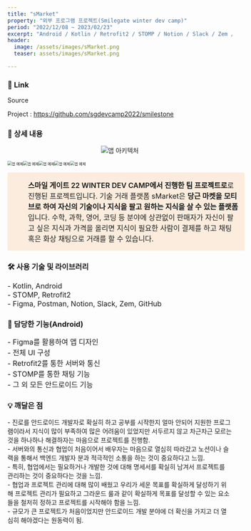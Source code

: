 ```yaml
---
title: "sMarket"
property: "외부 프로그램 프로젝트(Smilegate winter dev camp)"
period: "2022/12/08 ~ 2023/02/23"
excerpt: "Android / Kotlin / Retrofit2 / STOMP / Notion / Slack / Zem / GitHub / Postman"
header:
  image: /assets/images/sMarket.png
  teaser: assets/images/sMarket.png

---
```

### 🔗 Link

Source

Project : <a href = "https://github.com/sgdevcamp2022/smilestone">https://github.com/sgdevcamp2022/smilestone</a>



### 📖 상세 내용

<p align="center">

<img src="https://user-images.githubusercontent.com/90383376/221118705-042391fc-9e2e-40a5-95e2-da6ecbc0a568.png" alt="앱 아키텍처" style="zoom: 100%;" />

<img src="\images\SmileStone\image-20230703013241023.png" alt="앱 예제" style="zoom: 60%;" /><img src="\images\SmileStone\image-20230703013447036.png" alt="앱 예제" style="zoom: 60%;" /><img src="\images\SmileStone\image-20230703013348867.png" alt="앱 예제" style="zoom: 60%;" /><img src="\images\SmileStone\image-20230703013107407.png" alt="앱 예제" style="zoom: 60%;" /><img src="\images\SmileStone\image-20230703013539195.png" alt="앱 예제" style="zoom: 60%;" />


</p>

<div style="display: flex; width: 100%; border-radius: 3px; background: rgb(251, 236, 221); padding: 16px 16px 16px 12px;"><div><div class="notion-record-icon notranslate" style="display: flex; align-items: center; justify-content: center; height: 24px; width: 24px; border-radius: 0.25em; flex-shrink: 0;"><div style="display: flex; align-items: center; justify-content: center; height: 24px; width: 24px;"><div style="height: 16.8px; width: 16.8px; font-size: 16.8px; line-height: 1; margin-left: 0px; color: black;"><img class="notion-emoji" alt="🐷" aria-label="🐷" src="data:image/gif;base64,R0lGODlhAQABAIAAAP///wAAACH5BAEAAAAALAAAAAABAAEAAAICRAEAOw==" style="width: 100%; height: 100%; background: url(&quot;/images/emoji/twitter-emoji-spritesheet-64.d3a69865.png&quot;) 18.6441% 89.8305% / 6000% 6000%;"></div></div></div></div><div style="display: flex; flex-direction: column; min-width: 0px; margin-left: 8px; width: 100%;"><div spellcheck="true" placeholder="내용을 입력하세요" data-content-editable-leaf="true" contenteditable="false" style="max-width: 100%; width: 100%; white-space: pre-wrap; word-break: break-word; caret-color: rgb(55, 53, 47); padding-left: 2px; padding-right: 2px; font-size: 16px"><span style="font-weight:600" data-token-index="0" class="notion-enable-hover">스마일 게이트 22 WINTER DEV CAMP에서 진행한 팀 프로젝트로</span>로 진행된 프로젝트입니다. 기술 거래 플랫폼 sMarket은 <span style="font-weight:600" data-token-index="2" class="notion-enable-hover">당근 마켓을 모티브로 하여 자신의 기술이나 지식을 팔고 원하는 지식을 살 수 있는 플랫폼</span>입니다. 수학, 과학, 영어, 코딩 등 분야에 상관없이 판매자가 자신이 팔고 싶은 지식과 가격을 올리면 지식이 필요한 사람이 결제를 하고 채팅 혹은 화상 채팅으로 거래를 할 수 있습니다.</div></div></div>



### 🛠️ 사용 기술 및 라이브러리

<p style="font-size:16px;">
- Kotlin, Android<br>
- STOMP, Retrofit2<br>
- Figma, Postman, Notion, Slack, Zem, GitHub<br>
</p>




### 📱 담당한 기능(Android)
<p style="font-size:16px;">
- Figma를 활용하여 앱 디자인<br>
- 전체 UI 구성<br>
- Retrofit2를 통한 서버와 통신<br>
- STOMP를 통한 채팅 기능 <br>
- 그 외 모든 안드로이드 기능<br>
</p>






### 💡 깨달은 점
<p style="font-size:14px;">
- 진로를 안드로이드 개발자로 확실히 하고 공부를 시작한지 얼마 안되어 지원한 프로그램이라서 지식이 많이 부족하여 많은 어려움이 있었지만 서두르지 않고 차근차근 모르는 것을 하나하나 해결하자는 마음으로 프로젝트를 진행함.<br>
- 서버와의 통신과 협업이 처음이어서 배우자는 마음으로 열심히 따라갔고 노션이나 슬랙을 통해서 백엔드 개발자 분과 적극적인 소통을 하는 것이 중요하다고 느낌.<br>
- 특히, 협업에서는 필요하거나 개발한 것에 대해 명세서를 확실히 남겨서 프로젝트를 관리하는 것이 중요하다는 것을 느낌.<br>
- 협업과 프로젝트 관리에 대해 많이 배웠고 우리가 세운 목표를 확실하게 달성하기 위해 프로젝트 관리가 필요하고 그라운드 룰과 같이 확실하게 목표를 달성할 수 있는 요소들을 철저히 정하고 프로젝트를 시작해야 함을 느낌.<br>
- 규모가 큰 프로젝트가 처음이었지만 안드로이드 개발 분야에 더 확신을 가지고 더 열심히 해야겠다는 원동력이 됨.<br>
</p>